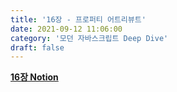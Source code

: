 ```yaml
---
title: '16장 - 프로퍼티 어트리뷰트'
date: 2021-09-12 11:06:00
category: '모던 자바스크립트 Deep Dive'
draft: false
---
```


**[16장 Notion](https://snowy-ink-04b.notion.site/16-4bddbcbf2cee4c728efdc438d8d4f59f)**
